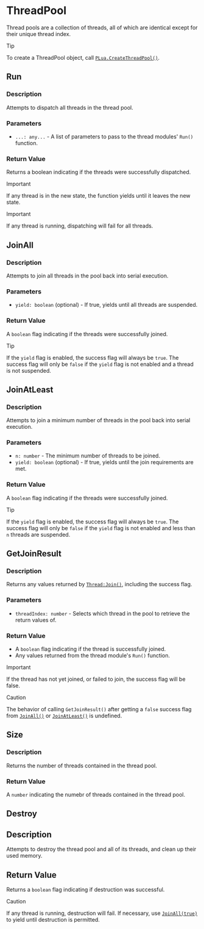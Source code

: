 # ThreadPool

Thread pools are a collection of threads, all of which are identical except for their unique thread index.

> [!TIP]
> To create a ThreadPool object, call [`PLua.CreateThreadPool()`](/README.md#pluacreatethreadmodule-modulescript-thread).

## Run

### Description
Attempts to dispatch all threads in the thread pool.

### Parameters
- `...: any...` - A list of parameters to pass to the thread modules' `Run()` function.

### Return Value
Returns a boolean indicating if the threads were successfully dispatched.

> [!IMPORTANT]
> If any thread is in the new state, the function yields until it leaves the new state.

> [!IMPORTANT]
> If any thread is running, dispatching will fail for all threads.

## JoinAll

### Description
Attempts to join all threads in the pool back into serial execution.

### Parameters
- `yield: boolean` (optional) - If true, yields until all threads are suspended.

### Return Value
A `boolean` flag indicating if the threads were successfully joined.

> [!TIP]
> If the `yield` flag is enabled, the success flag will always be `true`.
> The success flag will only be `false` if the `yield` flag is not enabled and a thread is not suspended.

## JoinAtLeast

### Description
Attempts to join a minimum number of threads in the pool back into serial execution.

### Parameters
- `n: number` - The minimum number of threads to be joined.
- `yield: boolean` (optional) - If true, yields until the join requirements are met.

### Return Value
A `boolean` flag indicating if the threads were successfully joined.

> [!TIP]
> If the `yield` flag is enabled, the success flag will always be `true`.
> The success flag will only be `false` if the `yield` flag is not enabled and less than `n` threads are suspended.

## GetJoinResult

### Description
Returns any values returned by [`Thread:Join()`](/src/Thread/DOCUMENTATION.md#join), including the success flag.

### Parameters
- `threadIndex: number` - Selects which thread in the pool to retrieve the return values of.

### Return Value
- A `boolean` flag indicating if the thread is successfully joined.
- Any values returned from the thread module's `Run()` function.

> [!IMPORTANT]
> If the thread has not yet joined, or failed to join, the success flag will be false.

> [!CAUTION]
> The behavior of calling `GetJoinResult()` after getting a `false` success flag from [`JoinAll()`](./DOCUMENTATION.md#joinall) or [`JoinAtLeast()`](./DOCUMENTATION.md#joinatleast) is undefined.

## Size

### Description
Returns the number of threads contained in the thread pool.

### Return Value
A `number` indicating the numebr of threads contained in the thread pool.

## Destroy

## Description
Attempts to destroy the thread pool and all of its threads, and clean up their used memory.

## Return Value
Returns a `boolean` flag indicating if destruction was successful.

> [!CAUTION]
> If any thread is running, destruction will fail.
> If necessary, use [`JoinAll(true)`](./DOCUMENTATION.md#joinall) to yield until destruction is permitted.